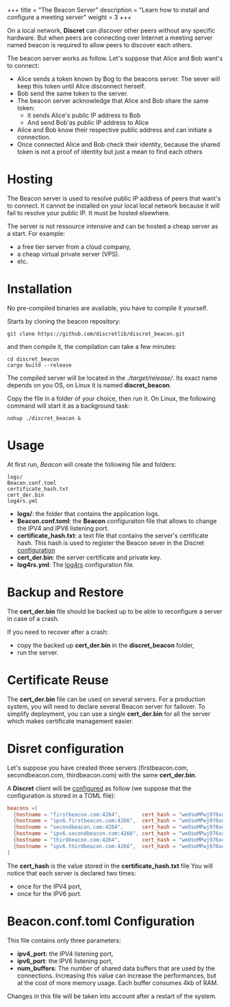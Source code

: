 +++
title = "The Beacon Server"
description = "Learn how to install and configure a meeting server"
weight = 3
+++

On a local network, **Discret** can discover other peers without any specific hardware. But when peers are connecting over Internet a meeting server named beacon is required to allow peers to discover each others.

The beacon server works as follow. Let's suppose that Alice and Bob want's to connect:
- Alice sends a token known by Bog to the beacons server. The sever will keep this token until Alice disconnect herself.
- Bob send the same token to the server.
- The beacon server acknowledge that Alice and Bob share the same token:
  - it sends Alice's public IP address to Bob
  - And send Bob'as public IP address to Alice
- Alice and Bob know their respective public address and can initiate a connection.
- Once connected Alice and Bob check their identity, because the shared token is not a proof of identity  but just a mean to find each others

# Hosting

The Beacon server is used to resolve public IP address of peers that want's to connect. It cannot be installed on your local local network because it will fail to resolve your public IP. It must be hosted elsewhere. 

The server is not ressource intensive and can be hosted a cheap server as a start. For example:
- a free tier server from a cloud company,
- a cheap virtual private server (VPS).
- etc.

# Installation

No pre-compiled binaries are available, you have to compile it yourself.

Starts by cloning the beacon repository:
```
git clone https://github.com/discretlib/discret_beacon.git
```

and then compile it, the compilation can take a few minutes:
```
cd discret_beacon
cargo build --release
```
The compiled server will be located in the  *./target/release/*. Its exact name depends on you OS, on Linux it is named  **discret_beacon**.

Copy the file in a folder of your choice, then run it. On Linux, the following command will start it as a background task:
```
nohup ./discret_beacon &
```

# Usage
At first run, *Beacon* will create the following file and folders:

```
logs/
Beacon.conf.toml  
certificate_hash.txt  
cert_der.bin
log4rs.yml
```

- **logs/**: the folder that contains the application logs.
- **Beacon.conf.toml**: the **Beacon** configuraiton file that allows to change the IPV4 and IPV6 listening port.
- **certificate_hash.txt**: a text file that contains the server's certificate hash. This hash is used to register the Beacon sever in the Discret [configuration](@/learn/configuration/configuration.md) 
- **cert_der.bin**: the server certificate  and private key.
- **log4rs.yml**: The [log4rs](https://docs.rs/log4rs/latest/log4rs/) configuration file.

# Backup and Restore

The **cert_der.bin** file should be backed up to be able to reconfigure a server in case of a crash.

If you need to recover after a crash:
- copy the backed up **cert_der.bin** in the **discret_beacon** folder,
- run the server.


# Certificate Reuse
The **cert_der.bin** file can be used on several servers. For a production system, you will need to declare several Beacon server for failover.
To simplify deployment, you can use a single **cert_der.bin** for all the server which makes certificate management easier.


# Disret configuration
Let's suppose you have created three servers (firstbeacon.com, secondbeacon.com, thirdbeacon.com) with the same **cert_der.bin**.

A **Discret** client will be [configured](@/learn/configuration/configuration.md) as follow (we suppose that the configuration is stored in a TOML file):

```toml 
beacons =[
  {hostname = "firstbeacon.com:4264",       cert_hash = "weOsoMPwj976xqxRvLElsbb-gijWWn0netOtgPflZnk"},
  {hostname = "ipv6.firstbeacon.com:4266",  cert_hash = "weOsoMPwj976xqxRvLElsbb-gijWWn0netOtgPflZnk"},
  {hostname = "secondbeacon.com:4264",      cert_hash = "weOsoMPwj976xqxRvLElsbb-gijWWn0netOtgPflZnk"},
  {hostname = "ipv6.secondbeacon.com:4266", cert_hash = "weOsoMPwj976xqxRvLElsbb-gijWWn0netOtgPflZnk"},
  {hostname = "thirdbeacon.com:4264",       cert_hash = "weOsoMPwj976xqxRvLElsbb-gijWWn0netOtgPflZnk"},
  {hostname = "ipv6.thirdbeacon.com:4266",  cert_hash = "weOsoMPwj976xqxRvLElsbb-gijWWn0netOtgPflZnk"},
]
```

The **cert_hash** is the value stored in the **certificate_hash.txt** file
You will notice that each server is declared two times:
- once for the IPV4 port,
- once for the IPV6 port.

# Beacon.conf.toml Configuration

This file contains only three parameters:
- **ipv4_port**: the IPV4 listening port,
- **ipv6_port**: the IPV6 listening port,
- **num_buffers**: The number of shared data buffers that are used by the connections. Increasing this value can increase the performances, but at the cost of more memory usage. Each buffer consumes 4kb of RAM.

Changes in this file will be taken into account after a restart of the system.  


